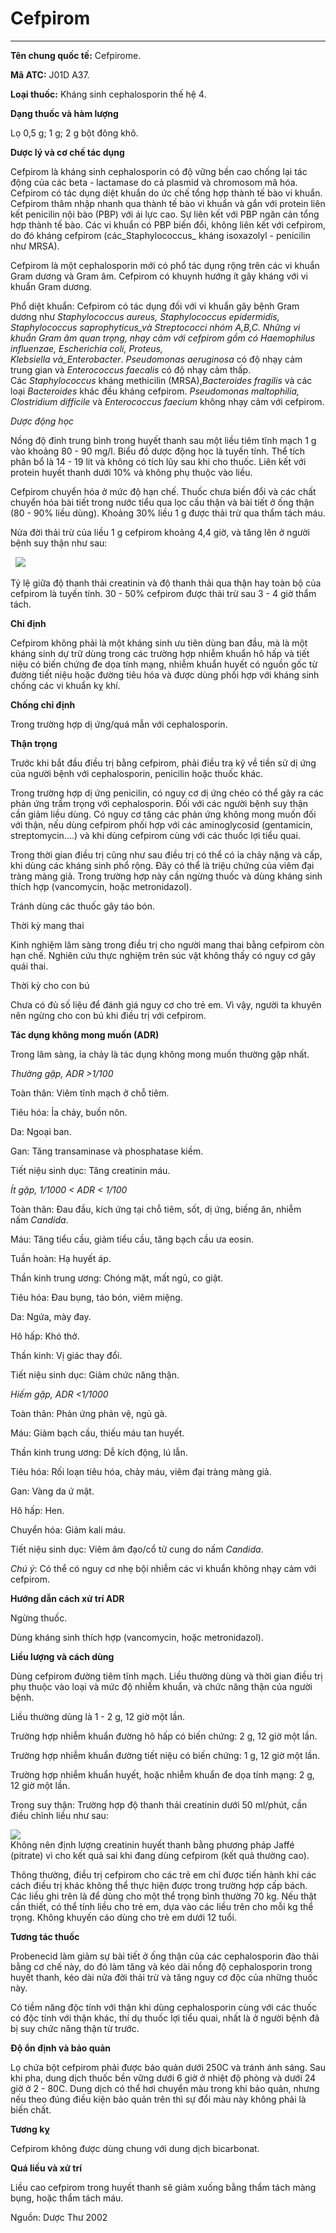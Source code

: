 # Cefpirom

---

**Tên chung quốc tế:** Cefpirome.

**Mã ATC:** J01D A37.

**Loại thuốc:** Kháng sinh cephalosporin thế hệ 4.

**Dạng thuốc và hàm lượng**

Lọ 0,5 g; 1 g; 2 g bột đông khô.

**Dược lý và cơ chế tác dụng**

Cefpirom là kháng sinh cephalosporin có độ vững bền cao chống lại tác động của các beta - lactamase do cả plasmid và chromosom mã hóa. Cefpirom có tác dụng diệt khuẩn do ức chế tổng hợp thành tế bào vi khuẩn. Cefpirom thâm nhập nhanh qua thành tế bào vi khuẩn và gắn với protein liên kết penicilin nội bào (PBP) với ái lực cao. Sự liên kết với PBP ngăn cản tổng hợp thành tế bào. Các vi khuẩn có PBP biến đổi, không liên kết với cefpirom, do đó kháng cefpirom (các_Staphylococcus_ kháng isoxazolyl - penicilin như MRSA).

Cefpirom là một cephalosporin mới có phổ tác dụng rộng trên các vi khuẩn Gram dương và Gram âm. Cefpirom có khuynh hướng ít gây kháng với vi khuẩn Gram dương.

Phổ diệt khuẩn: Cefpirom có tác dụng đối với vi khuẩn gây bệnh Gram dương như _Staphylococcus aureus, Staphylococcus epidermidis, Staphylococcus saprophyticus_và Streptococci nhóm A,B,C. Những vi khuẩn Gram âm quan trọng, nhạy cảm với cefpirom gồm có _Haemophilus influenzae, Escherichia coli, Proteus, Klebsiella_ và_Enterobacter_. _Pseudomonas aeruginosa_ có độ nhạy cảm trung gian và _Enterococcus faecalis_ có độ nhạy cảm thấp. Các _Staphylococcus_ kháng methicilin (MRSA),_Bacteroides fragilis_ và các loại _Bacteroides_ khác đều kháng cefpirom. _Pseudomonas maltophilia, Clostridium_ _difficile_ và _Enterococcus faecium_ không nhạy cảm với cefpirom.

_Dược động học_

Nồng độ đỉnh trung bình trong huyết thanh sau một liều tiêm tĩnh mạch 1 g vào khoảng 80 - 90 mg/l. Biểu đồ dược động học là tuyến tính. Thể tích phân bổ là 14 - 19 lít và không có tích lũy sau khi cho thuốc. Liên kết với protein huyết thanh dưới 10% và không phụ thuộc vào liều.

Cefpirom chuyển hóa ở mức độ hạn chế. Thuốc chưa biến đổi và các chất chuyển hóa bài tiết trong nước tiểu qua lọc cầu thận và bài tiết ở ống thận (80 - 90% liều dùng). Khoảng 30% liều 1 g được thải trừ qua thẩm tách máu.

Nửa đời thải trừ của liều 1 g cefpirom khoảng 4,4 giờ, và tăng lên ở người bệnh suy thận như sau:

  ![](https://ykhoaphuocan.vn/Media/Default/D%C6%B0%E1%BB%A3c%20th%C6%B0/Cefpirome1.gif)

  
Tỷ lệ giữa độ thanh thải creatinin và độ thanh thải qua thận hay toàn bộ của cefpirom là tuyến tính. 30 - 50% cefpirom được thải trừ sau 3 - 4 giờ thẩm tách.

**Chỉ định**

Cefpirom không phải là một kháng sinh ưu tiên dùng ban đầu, mà là một kháng sinh dự trữ dùng trong các trường hợp nhiễm khuẩn hô hấp và tiết niệu có biến chứng đe dọa tính mạng, nhiễm khuẩn huyết có nguồn gốc từ đường tiết niệu hoặc đường tiêu hóa và được dùng phối hợp với kháng sinh chống các vi khuẩn kỵ khí.

**Chống chỉ định**

Trong trường hợp dị ứng/quá mẫn với cephalosporin.

**Thận trọng**

Trước khi bắt đầu điều trị bằng cefpirom, phải điều tra kỹ về tiền sử dị ứng của người bệnh với cephalosporin, penicilin hoặc thuốc khác.

Trong trường hợp dị ứng penicilin, có nguy cơ dị ứng chéo có thể gây ra các phản ứng trầm trọng với cephalosporin. Ðối với các người bệnh suy thận cần giảm liều dùng. Có nguy cơ tăng các phản ứng không mong muốn đối với thận, nếu dùng cefpirom phối hợp với các aminoglycosid (gentamicin, streptomycin....) và khi dùng cefpirom cùng với các thuốc lợi tiểu quai.

Trong thời gian điều trị cũng như sau điều trị có thể có ỉa chảy nặng và cấp, khi dùng các kháng sinh phổ rộng. Ðây có thể là triệu chứng của viêm đại tràng màng giả. Trong trường hợp này cần ngừng thuốc và dùng kháng sinh thích hợp (vancomycin, hoặc metronidazol).

Tránh dùng các thuốc gây táo bón.

Thời kỳ mang thai

Kinh nghiệm lâm sàng trong điều trị cho người mang thai bằng cefpirom còn hạn chế. Nghiên cứu thực nghiệm trên súc vật không thấy có nguy cơ gây quái thai.

Thời kỳ cho con bú

Chưa có đủ số liệu để đánh giá nguy cơ cho trẻ em. Vì vậy, người ta khuyên nên ngừng cho con bú khi điều trị với cefpirom.

**Tác dụng không mong muốn (ADR)**

Trong lâm sàng, ỉa chảy là tác dụng không mong muốn thường gặp nhất.

_Thường gặp, ADR >1/100_

Toàn thân: Viêm tĩnh mạch ở chỗ tiêm.

Tiêu hóa: Ỉa chảy, buồn nôn.

Da: Ngoại ban.

Gan: Tăng transaminase và phosphatase kiềm.

Tiết niệu sinh dục: Tăng creatinin máu.

_Ít gặp, 1/1000 < ADR < 1/100_

Toàn thân: Ðau đầu, kích ứng tại chỗ tiêm, sốt, dị ứng, biếng ăn, nhiễm nấm _Candida_.

Máu: Tăng tiểu cầu, giảm tiểu cầu, tăng bạch cầu ưa eosin.

Tuần hoàn: Hạ huyết áp.

Thần kinh trung ương: Chóng mặt, mất ngủ, co giật.

Tiêu hóa: Ðau bụng, táo bón, viêm miệng.

Da: Ngứa, mày đay.

Hô hấp: Khó thở.

Thần kinh: Vị giác thay đổi.

Tiết niệu sinh dục: Giảm chức năng thận.

_Hiếm gặp, ADR <1/1000_

Toàn thân: Phản ứng phản vệ, ngủ gà.

Máu: Giảm bạch cầu, thiếu máu tan huyết.

Thần kinh trung ương: Dễ kích động, lú lẫn.

Tiêu hóa: Rối loạn tiêu hóa, chảy máu, viêm đại tràng màng giả.

Gan: Vàng da ứ mật.

Hô hấp: Hen.

Chuyển hóa: Giảm kali máu.

Tiết niệu sinh dục: Viêm âm đạo/cổ tử cung do nấm _Candida_.

_Chú ý_: Có thể có nguy cơ nhẹ bội nhiễm các vi khuẩn không nhạy cảm với cefpirom.

**Hướng dẫn cách xử trí ADR**

Ngừng thuốc.

Dùng kháng sinh thích hợp (vancomycin, hoặc metronidazol).

**Liều lượng và cách dùng**

Dùng cefpirom đường tiêm tĩnh mạch. Liều thường dùng và thời gian điều trị phụ thuộc vào loại và mức độ nhiễm khuẩn, và chức năng thận của người bệnh.

Liều thường dùng là 1 - 2 g, 12 giờ một lần.

Trường hợp nhiễm khuẩn đường hô hấp có biến chứng: 2 g, 12 giờ một lần.

Trường hợp nhiễm khuẩn đường tiết niệu có biến chứng: 1 g, 12 giờ một lần.

Trường hợp nhiễm khuẩn huyết, hoặc nhiễm khuẩn đe dọa tính mạng: 2 g, 12 giờ một lần.

Trong suy thận: Trường hợp độ thanh thải creatinin dưới 50 ml/phút, cần điều chỉnh liều như sau:

![](https://ykhoaphuocan.vn/Media/Default/D%C6%B0%E1%BB%A3c%20th%C6%B0/Cefpirom-1.gif)  
Không nên định lượng creatinin huyết thanh bằng phương pháp Jaffé (pitrate) vì cho kết quả sai khi đang dùng cefpirom (kết quả thường cao).

Thông thường, điều trị cefpirom cho các trẻ em chỉ được tiến hành khi các cách điều trị khác không thể thực hiện được trong trường hợp cấp bách. Các liều ghi trên là để dùng cho một thể trọng bình thường 70 kg. Nếu thật cần thiết, có thể tính liều cho trẻ em, dựa vào các liều trên cho mỗi kg thể trọng. Không khuyến cáo dùng cho trẻ em dưới 12 tuổi.

**Tương tác thuốc**

Probenecid làm giảm sự bài tiết ở ống thận của các cephalosporin đào thải bằng cơ chế này, do đó làm tăng và kéo dài nồng độ cephalosporin trong huyết thanh, kéo dài nửa đời thải trừ và tăng nguy cơ độc của những thuốc này.

Có tiềm năng độc tính với thận khi dùng cephalosporin cùng với các thuốc có độc tính với thận khác, thí dụ thuốc lợi tiểu quai, nhất là ở người bệnh đã bị suy chức năng thận từ trước.

**Ðộ ổn định và bảo quản**

Lọ chứa bột cefpirom phải được bảo quản dưới 250C và tránh ánh sáng. Sau khi pha, dung dịch thuốc bền vững dưới 6 giờ ở nhiệt độ phòng và dưới 24 giờ ở 2 - 80C. Dung dịch có thể hơi chuyển màu trong khi bảo quản, nhưng nếu theo đúng điều kiện bảo quản trên thì sự đổi màu này không phải là biến chất.

**Tương kỵ**

Cefpirom không được dùng chung với dung dịch bicarbonat.

**Quá liều và xử trí**

Liều cao cefpirom trong huyết thanh sẽ giảm xuống bằng thẩm tách màng bụng, hoặc thẩm tách máu.

Nguồn: Dược Thư 2002